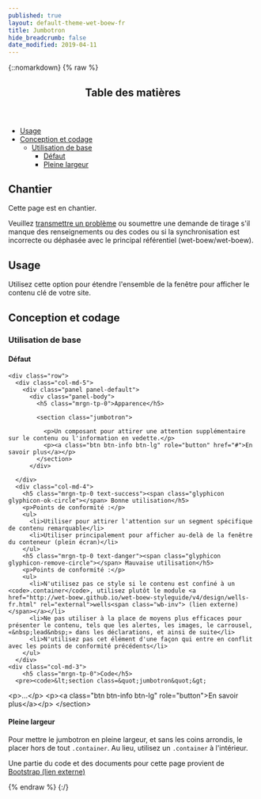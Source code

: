 ```yaml
---
published: true
layout: default-theme-wet-boew-fr
title: Jumbotron
hide_breadcrumb: false
date_modified: 2019-04-11
---
```

{::nomarkdown}
{% raw %}
<span class="wb-prettify all-pre"></span>
  <div class="row">
    <nav role="navigation" class="col-md-8">
      <div class="panel panel-default">
        <header class="panel-heading">
          <h2 class="panel-title">Table des matières</h2>
        </header>
        <div class="panel-body">
          <ul>
            <li><a href="#purpose">Usage</a></li>
            <li><a href="#design">Conception et codage</a>
              <ul>
                <li><a href="#basic">Utilisation de base</a>
				  <ul>
                    <li><a href="#default">Défaut</a></li>
                    <li><a href="#full">Pleine largeur</a></li>
                  </ul>
				</li>
              </ul>
            </li>
          </ul>
        </div>
      </div>
    </nav>
    <section class="col-md-4">
      <div class="panel panel-warning">
        <div class="panel-body">
          <h2 class="mrgn-tp-0 h4 text-warning"><span class="fa fa-exclamation-triangle"></span> Chantier</h2>
          <p>Cette page est en chantier.</p>
          <p>Veuillez <a href="https://github.com/wet-boew/wet-boew-styleguide/issues/new">transmettre un problème</a> ou soumettre une demande de tirage s'il manque des renseignements ou des codes ou si la synchronisation est incorrecte ou déphasée avec le principal référentiel (wet-boew/wet-boew).</p>
        </div>
      </div>
    </section>
  </div>
  <section>
    <h2 id="purpose"><span class="fa-stack"><span class="fa fa-circle fa-stack-2x"></span><span class="fa fa-info fa-stack-1x fa-inverse"></span></span> Usage</h2>
    <p>Utilisez cette option pour étendre l'ensemble de la fenêtre pour afficher le contenu clé de votre site.</p>
  </section>
  <section>
    <h2 id="design"><span class="fa-stack"><span class="fa fa-circle fa-stack-2x"></span><span class="fa fa-paint-brush fa-stack-1x fa-inverse"></span></span> Conception et codage</h2>
    <h3 id="basic">Utilisation de base</h3>
	<h4 id="default"><span class="fa-stack"><span class="fa fa-circle fa-stack-2x"></span><span class="fas fa-cogs fa-stack-1x fa-inverse"></span></span> Défaut</h4>


    <div class="row">
      <div class="col-md-5">
        <div class="panel panel-default">
          <div class="panel-body">
            <h5 class="mrgn-tp-0">Apparence</h5>

            <section class="jumbotron">

              <p>Un composant pour attirer une attention supplémentaire sur le contenu ou l'information en vedette.</p>
              <p><a class="btn btn-info btn-lg" role="button" href="#">En savoir plus</a></p>
            </section>
          </div>
 </div>

      </div>
      <div class="col-md-4">
        <h5 class="mrgn-tp-0 text-success"><span class="glyphicon glyphicon-ok-circle"></span> Bonne utilisation</h5>
        <p>Points de conformité :</p>
        <ul>
          <li>Utiliser pour attirer l'attention sur un segment spécifique de contenu remarquable</li>
		  <li>Utiliser principalement pour afficher au-delà de la fenêtre du conteneur (plein écran)</li>
        </ul>
        <h5 class="mrgn-tp-0 text-danger"><span class="glyphicon glyphicon-remove-circle"></span> Mauvaise utilisation</h5>
        <p>Points de conformité :</p>
        <ul>
          <li>N'utilisez pas ce style si le contenu est confiné à un <code>.container</code>, utilisez plutôt le module <a href="http://wet-boew.github.io/wet-boew-styleguide/v4/design/wells-fr.html" rel="external">wells<span class="wb-inv"> (lien externe)</span></a></li>
		  <li>Ne pas utiliser à la place de moyens plus efficaces pour présenter le contenu, tels que les alertes, les images, le carrousel, «&nbsp;lead&nbsp;» dans les déclarations, et ainsi de suite</li>
          <li>N'utilisez pas cet élément d'une façon qui entre en conflit avec les points de conformité précédents</li>
        </ul>
      </div>
    <div class="col-md-3">
        <h5 class="mrgn-tp-0">Code</h5>
      <pre><code>&lt;section class=&quot;jumbotron&quot;&gt;
&lt;p&gt;...&lt;/p&gt;
&lt;p&gt;&lt;a class=&quot;btn btn-info btn-lg&quot; role=&quot;button&quot;&gt;En savoir plus&lt;/a&gt;&lt;/p&gt;
&lt;/section&gt;
</code></pre>
      </div>
    </div>
  <h4 id="full"><span class="fa-stack"><span class="fa fa-circle fa-stack-2x"></span><span class="fa fa-expand fa-stack-1x fa-inverse"></span></span> Pleine largeur</h4>
<p>Pour mettre le jumbotron en pleine largeur, et sans les coins arrondis, le placer hors de tout <code>.container</code>. Au lieu, utilisez un <code>.container</code> à l'intérieur.</p>
  </section>
  <p class="mrgn-tp-lg">Une partie du code et des documents pour cette page provient de <a href="http://getbootstrap.com/" rel="external">Bootstrap<span class="wb-inv"> (lien externe)</span></a></p>
{% endraw %}
{:/}
